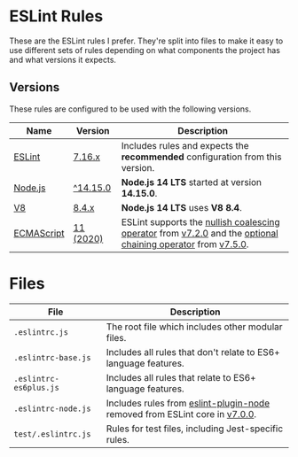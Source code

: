 # ESLint Rules
These are the ESLint rules I prefer. They're split into files to make it easy to use different sets of rules depending on what components the project has and what versions it expects.

## Versions
These rules are configured to be used with the following versions. 

| Name | Version | Description |
|------|---------|-------------|
| [ESLint](https://eslint.org/) | [7.16.x](https://eslint.org/blog/2020/12/eslint-v7.16.0-released) | Includes rules and expects the **recommended** configuration from this version. |
| [Node.js](https://nodejs.org/) | [^14.15.0](https://nodejs.org/en/download/releases/) | **Node.js 14 LTS** started at version **14.15.0**. |
| [V8](https://v8.dev/) | [8.4.x](https://v8.dev/blog/v8-release-84) | **Node.js 14 LTS** uses **V8 8.4**. |
| [ECMAScript](https://www.ecma-international.org/publications/standards/Ecma-262.htm) | [11 (2020)](https://www.ecma-international.org/ecma-262/11.0/index.html#title) | ESLint supports the [nullish coalescing operator](https://developer.mozilla.org/en-US/docs/Web/JavaScript/Reference/Operators/Nullish_coalescing_operator) from [v7.2.0](https://eslint.org/blog/2020/06/eslint-v7.2.0-released) and the [optional chaining operator](https://developer.mozilla.org/en-US/docs/Web/JavaScript/Reference/Operators/Optional_chaining) from [v7.5.0](https://eslint.org/blog/2020/07/eslint-v7.5.0-released). |

# Files
| File | Description |
|------|-------------|
| `.eslintrc.js` | The root file which includes other modular files. |
| `.eslintrc-base.js` | Includes all rules that don't relate to ES6+ language features. |
| `.eslintrc-es6plus.js` | Includes all rules that relate to ES6+ language features. |
| `.eslintrc-node.js` | Includes rules from [eslint-plugin-node](https://github.com/mysticatea/eslint-plugin-node) removed from ESLint core in [v7.0.0](https://eslint.org/blog/2020/05/eslint-v7.0.0-released).
| `test/.eslintrc.js` | Rules for test files, including Jest-specific rules. |

